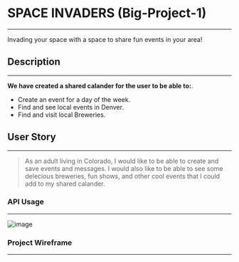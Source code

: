 # SPACE INVADERS (Big-Project-1)   

---------------------------------------------

Invading your space with a space to share fun events in your area!


##  Description 

_____________________________________________

__We have created a shared calander for the user to be able to:__.

 - Create an event for a day of the week. 
 - Find and see local events in Denver.
 - Find and visit local Breweries.


## User Story 

_____________________________________________

> As an adult living in Colorado, I would like to be able to create and save events and messages. I would also like to be able to see some delecious breweries, fun shows,  and other cool events that I could add to my shared calander. 

### API Usage

_____________________________________________

![image](https://user-images.githubusercontent.com/109988819/185680295-4092c7cb-d2d6-40da-bb82-a8a708a942e6.png)

### Project Wireframe

_____________________________________________


